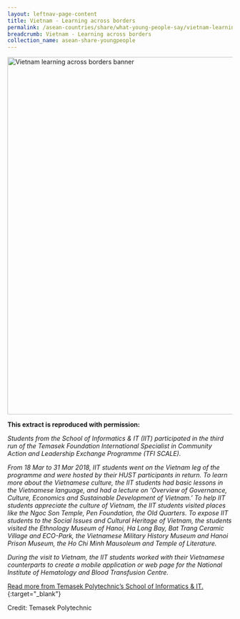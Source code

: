 ```yaml
---
layout: leftnav-page-content
title: Vietnam - Learning across borders
permalink: /asean-countries/share/what-young-people-say/vietnam-learning-across-borders/
breadcrumb: Vietnam - Learning across borders
collection_name: asean-share-youngpeople
---
```


<img src="\images\asean-youngpeople\Learning-across-borders.jpg" alt="Vietnam learning across borders banner" style="width:800px;" />

**This extract is reproduced with permission:**

*Students from the School of Informatics & IT (IIT) participated in the third run of the Temasek Foundation International Specialist in Community Action and Leadership Exchange Programme (TFI SCALE).*

*From 18 Mar to 31 Mar 2018, IIT students went on the Vietnam leg of the programme and were hosted by their HUST participants in return. To learn more about the Vietnamese culture, the IIT students had basic lessons in the Vietnamese language, and had a lecture on ‘Overview of Governance, Culture, Economics and Sustainable Development of Vietnam.’ To help IIT students appreciate the culture of Vietnam, the IIT students visited places like the Ngoc Son Temple, Pen Foundation, the Old Quarters. To expose IIT students to the Social Issues and Cultural Heritage of Vietnam, the students visited the Ethnology Museum of Hanoi, Ha Long Bay, Bat Trang Ceramic Village and ECO-Park, the Vietnamese Military History Museum and Hanoi Prison Museum, the Ho Chi Minh Mausoleum and Temple of Literature.*

*During the visit to Vietnam, the IIT students worked with their Vietnamese counterparts to create a mobile application or web page for the National Institute of Hematology and Blood Transfusion Centre.*

[Read more from Temasek Polytechnic’s School of Informatics & IT.](http://www.tp.edu.sg/schools/iit/news/learning-across-borders-through-the-tfi-scale){:target="_blank"}

Credit: Temasek Polytechnic

